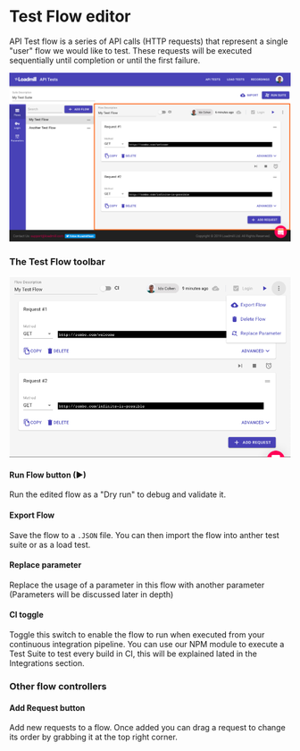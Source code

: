 # Test Flow editor

API Test flow is a series of API calls \(HTTP requests\) that represent a single "user" flow we would like to test. These requests will be executed sequentially until completion or until the first failure.

![Test Flow editor section](../../.gitbook/assets/image%20%287%29.png)

### The Test Flow toolbar

![](../../.gitbook/assets/image%20%286%29.png)

#### **Run Flow button** \(▶\)

Run the edited flow as a "Dry run" to debug and validate it.

#### **Export Flow**

Save the flow to a `.JSON` file. You can then import the flow into anther test suite or as a load test.

#### **Replace parameter**

Replace the usage of a parameter in this flow with another parameter \(Parameters will be discussed later in depth\) 

#### **CI toggle**

Toggle this switch to enable the flow to run when executed from your continuous integration pipeline. You can use our NPM module to execute a Test Suite to test every build in CI, this will be explained lated in the Integrations section.

### Other flow controllers

#### **Add Request button**

Add new requests to a flow. Once added you can drag a request to change its order by grabbing it at the top right corner. 



